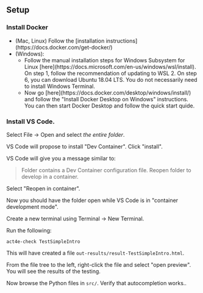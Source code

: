 

## Setup

### Install Docker
<ul>
    <li> (Mac, Linux) Follow the [installation instructions](https://docs.docker.com/get-docker/) </li>
    <li>(Windows):
        <ul>
         <li>Follow the manual installation steps for Windows Subsystem for Linux [here](https://docs.microsoft.com/en-us/windows/wsl/install). On step 1, follow the recommendation of updating to WSL 2. On step 6, you can download Ubuntu 18.04 LTS. You do not necessarily need to install Windows Terminal. </li>
            <li>Now go [here](https://docs.docker.com/desktop/windows/install/) and follow the "Install Docker Desktop on Windows" instructions. You can then start Docker Desktop and follow the quick start quide.</li>
            </ul>
            </li>
            </ul>


### Install VS Code.

Select File -> Open and select *the entire folder*.

VS Code will propose to install "Dev Container". Click "install".

VS Code will give you a message similar to:

> Folder contains a Dev Container configuration file. Reopen folder to develop in a container.

Select "Reopen in container".

Now you should have the folder open while VS Code is in "container development mode".

Create a new terminal using Terminal -> New Terminal.

Run the following:

    act4e-check TestSimpleIntro

This will have created a file `out-results/result-TestSimpleIntro.html`.

From the file tree to the left, right-click the file and select "open preview". You will see the results of the testing.

Now browse the Python files in `src/`. Verify that autocompletion works..



